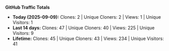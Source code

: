 
**GitHub Traffic Totals**

- **Today (2025-09-09):** Clones: 2 | Unique Cloners: 2 | Views: 1 | Unique Visitors: 1
- **Last 14 days:** Clones: 47 | Unique Cloners: 40 | Views: 225 | Unique Visitors: 9
- **Lifetime:** Clones: 45 | Unique Cloners: 43 | Views: 234 | Unique Visitors: 41
